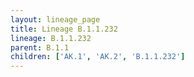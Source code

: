 ```yaml
---
layout: lineage_page
title: Lineage B.1.1.232
lineage: B.1.1.232
parent: B.1.1
children: ['AK.1', 'AK.2', 'B.1.1.232']
---
```

